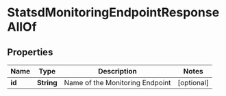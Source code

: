

# StatsdMonitoringEndpointResponseAllOf


## Properties

| Name | Type | Description | Notes |
|------------ | ------------- | ------------- | -------------|
|**id** | **String** | Name of the Monitoring Endpoint |  [optional] |



